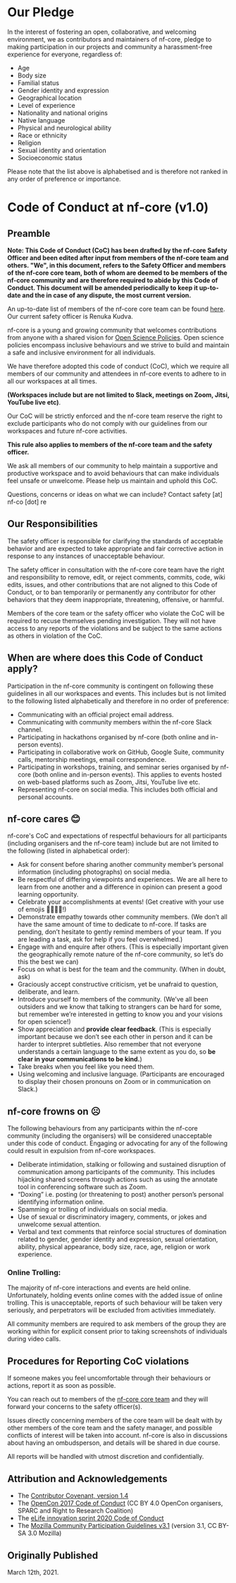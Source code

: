 # Our Pledge
In the interest of fostering an open, collaborative, and welcoming environment, we as contributors and maintainers of nf-core, pledge to making participation in our projects and community a harassment-free experience for everyone, regardless of:

- Age
- Body size
- Familial status
- Gender identity and expression
- Geographical location
- Level of experience
- Nationality and national origins
- Native language 
- Physical and neurological ability
- Race or ethnicity
- Religion
- Sexual identity and orientation
- Socioeconomic status

Please note that the list above is alphabetised and is therefore not ranked in any order of preference or importance. 

# Code of Conduct at nf-core (v1.0) 

## Preamble

**Note: This Code of Conduct (CoC) has been drafted by the nf-core Safety Officer and been edited after input from members of the nf-core team and others. "We", in this document, refers to the Safety Officer and members of the nf-core core team, both of whom are deemed to be members of the nf-core community and are therefore required to abide by this Code of Conduct. This document will be amended periodically to keep it up-to-date and the in case of any dispute, the most current version.**

An up-to-date list of members of the nf-core core team can be found [here](https://nf-co.re/about). Our current safety officer is Renuka Kudva. 

nf-core is a young and growing community that welcomes contributions from anyone with a shared vision for [Open Science Policies](https://www.fosteropenscience.eu/taxonomy/term/8). Open science policies encompass inclusive behaviours and we strive to build and maintain a safe and inclusive environment for all individuals. 

We have therefore adopted this code of conduct (CoC), which we require all members of our community and attendees in nf-core events to adhere to in all our workspaces at all times. 

**(Workspaces include but are not limited to Slack, meetings on Zoom, Jitsi, YouTube live etc)**. 

Our CoC will be strictly enforced and the nf-core team reserve the right to exclude participants who do not comply with our guidelines from our workspaces and future nf-core activities. 

**This rule also applies to members of the nf-core team and the safety officer.**

We ask all members of our community to help maintain a supportive and productive workspace and to avoid behaviours that can make individuals feel unsafe or unwelcome. Please help us maintain and uphold this CoC. 

Questions, concerns or ideas on what we can include? Contact safety [at] nf-co [dot] re


## Our Responsibilities

The safety officer is responsible for clarifying the standards of acceptable behavior and are expected to take appropriate and fair corrective action in response to any instances of unacceptable behaviour.

The safety officer in consultation with the nf-core core team have the right and responsibility to remove, edit, or reject comments, commits, code, wiki edits, issues, and other contributions that are not aligned to this Code of Conduct, or to ban temporarily or permanently any contributor for other behaviors that they deem inappropriate, threatening, offensive, or harmful.

Members of the core team or the safety officer who violate the CoC will be required to recuse themselves pending investigation. They will not have access to any reports of the violations and be subject to the same actions as others in violation of the CoC. 


## When are where does this Code of Conduct apply?

Participation in the nf-core community is contingent on following these guidelines in all our workspaces and events. This includes but is not limited to the following listed alphabetically and therefore in no order of preference: 

- Communicating with an official project email address. 
- Communicating with community members within the nf-core Slack channel.
- Participating in hackathons organised by nf-core (both online and in-person events). 
- Participating in collaborative work on GitHub, Google Suite, community calls, mentorship meetings, email correspondence.
- Participating in workshops, training, and seminar series organised by nf-core (both online and in-person events). This applies to events hosted on web-based  platforms such as Zoom, Jitsi, YouTube live etc. 
- Representing nf-core on social media. This includes both official and personal accounts. 


## nf-core cares 😊

nf-core's CoC and expectations of respectful behaviours for all participants (including organisers and the nf-core team) include but are not limited to the following (listed in alphabetical order): 

- Ask for consent before sharing another community member’s personal information (including photographs) on social media. 
- Be respectful of differing viewpoints and experiences. We are all here to learn from one another and a difference in opinion can present a good learning opportunity. 
- Celebrate your accomplishments at events! (Get creative with your use of emojis 🎉🥳💯🙌!) 
- Demonstrate empathy towards other community members. (We don’t all have the same amount of time to dedicate to nf-core. If tasks are pending, don’t hesitate to gently remind members of your team. If you are leading a task, ask for help if you feel overwhelmed.)
- Engage with and enquire after others. (This is especially important given the geographically remote nature of the nf-core community, so let’s do this the best we can)
- Focus on what is best for the team and the community. (When in doubt, ask) 
- Graciously accept constructive criticism, yet be unafraid to question, deliberate, and learn.
- Introduce yourself to members of the community. (We’ve all been outsiders and we know that talking to strangers can be hard for some, but remember we’re interested in getting to know you and your visions for open science!)
- Show appreciation and **provide clear feedback**. (This is especially important because we don’t see each other in person and it can be harder to interpret subtleties. Also remember that not everyone understands a certain language to the same extent as you do, so **be clear in your communications to be kind.**) 
- Take breaks when you feel like you need them. 
- Using welcoming and inclusive language. (Participants are encouraged to display their chosen pronouns on Zoom or in communication on Slack.)


## nf-core frowns on ☹️

The following behaviours from any participants within the nf-core community (including the organisers) will be considered unacceptable under this code of conduct. Engaging or advocating for any of the following could result in expulsion from nf-core workspaces. 

- Deliberate intimidation, stalking or following and sustained disruption of communication among participants of the community. This includes hijacking shared screens through actions such as using the annotate tool in conferencing software such as Zoom. 
- “Doxing” i.e. posting (or threatening to post) another person’s personal identifying information online. 
- Spamming or trolling of individuals on social media. 
- Use of sexual or discriminatory imagery, comments, or jokes and unwelcome sexual attention. 
- Verbal and text comments that reinforce social structures of domination related to gender, gender identity and expression, sexual orientation, ability, physical appearance, body size, race, age, religion or work experience.

### Online Trolling: 

The majority of nf-core interactions and events are held online. Unfortunately, holding events online comes with the added issue of online trolling. This is unacceptable, reports of such behaviour will be taken very seriously, and perpetrators will be excluded from activities immediately. 

All community members are required to ask members of the group they are working within for explicit consent prior to taking screenshots of individuals during video calls. 


## Procedures for Reporting CoC violations 

If someone makes you feel uncomfortable through their behaviours or actions, report it as soon as possible. 

You can reach out to members of the [nf-core core team](https://nf-co.re/about) and they will forward your concerns to the safety officer(s). 

Issues directly concerning members of the core team will be dealt with by other members of the core team and the safety manager, and possible conflicts of interest will be taken into account. nf-core is also in discussions about having an ombudsperson, and details will be shared in due course. 

All reports will be handled with utmost discretion and confidentially.


## Attribution and Acknowledgements

- The [Contributor Covenant, version 1.4](http://contributor-covenant.org/version/1/4)
- The [OpenCon 2017 Code of Conduct](http://www.opencon2017.org/code_of_conduct) (CC BY 4.0 OpenCon organisers, SPARC and Right to Research Coalition)
- The [eLife innovation sprint 2020 Code of Conduct](https://sprint.elifesciences.org/code-of-conduct/)
- The [Mozilla Community Participation Guidelines v3.1](https://www.mozilla.org/en-US/about/governance/policies/participation/) (version 3.1, CC BY-SA 3.0 Mozilla) 


## Originally Published 
March 12th, 2021.

